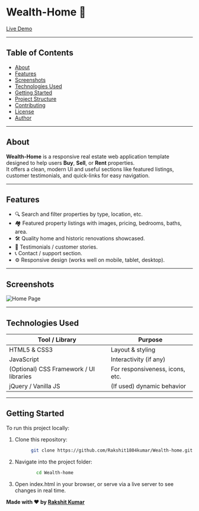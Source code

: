 # Wealth-Home 🏡

[Live Demo](https://rakshit1804kumar.github.io/Wealth-home/) 

---

## Table of Contents

- [About](#about)  
- [Features](#features)  
- [Screenshots](#screenshots)  
- [Technologies Used](#technologies-used)  
- [Getting Started](#getting-started)  
- [Project Structure](#project-structure)  
- [Contributing](#contributing)  
- [License](#license)  
- [Author](#author)

---

## About

**Wealth-Home** is a responsive real estate web application template designed to help users **Buy**, **Sell**, or **Rent** properties.  
It offers a clean, modern UI and useful sections like featured listings, customer testimonials, and quick-links for easy navigation.

---

## Features

- 🔍 Search and filter properties by type, location, etc.  
- 🏘️ Featured property listings with images, pricing, bedrooms, baths, area.  
- 🛠️ Quality home and historic renovations showcased.  
- 💬 Testimonials / customer stories.  
- 📞 Contact / support section.  
- ⚙️ Responsive design (works well on mobile, tablet, desktop).

---

## Screenshots

<!-- Include a few images/screenshots here. Example: -->
![Home Page](path/to/homepage_screenshot.png)  


---

## Technologies Used

| Tool / Library | Purpose |
|----------------|---------|
| HTML5 & CSS3 | Layout & styling |
| JavaScript | Interactivity (if any) |
| (Optional) CSS Framework / UI libraries | For responsiveness, icons, etc. |
| jQuery / Vanilla JS | (If used) dynamic behavior |

---

## Getting Started

To run this project locally:

1. Clone this repository:  
   ```bash
         git clone https://github.com/Rakshit1804kumar/Wealth-home.git
2. Navigate into the project folder:
   ```bash
           cd Wealth-home
3. Open index.html in your browser, or serve via a live server to see changes in real time.



**Made with ❤️ by [Rakshit Kumar](https://github.com/Rakshit1804kumar)**

